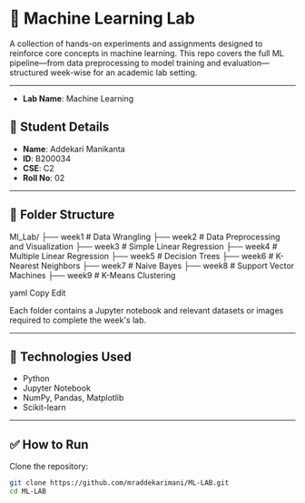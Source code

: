 # 🧠 Machine Learning Lab

A collection of hands-on experiments and assignments designed to reinforce core concepts in machine learning. This repo covers the full ML pipeline—from data preprocessing to model training and evaluation—structured week-wise for an academic lab setting.

---
- **Lab Name**: Machine Learning 

## 🧾 Student Details

- **Name**: Addekari Manikanta 
- **ID**: B200034 
- **CSE**: C2 
- **Roll No**: 02 

---

## 📁 Folder Structure

Ml_Lab/
├── week1 # Data Wrangling
├── week2 # Data Preprocessing and Visualization
├── week3 # Simple Linear Regression
├── week4 # Multiple Linear Regression
├── week5 # Decision Trees
├── week6 # K-Nearest Neighbors
├── week7 # Naive Bayes
├── week8 # Support Vector Machines
├── week9 # K-Means Clustering

yaml
Copy
Edit

Each folder contains a Jupyter notebook and relevant datasets or images required to complete the week's lab.

---

## 🔧 Technologies Used

- Python  
- Jupyter Notebook  
- NumPy, Pandas, Matplotlib  
- Scikit-learn  

---

## ✅ How to Run

Clone the repository:

```bash
git clone https://github.com/mraddekarimani/ML-LAB.git
cd ML-LAB
